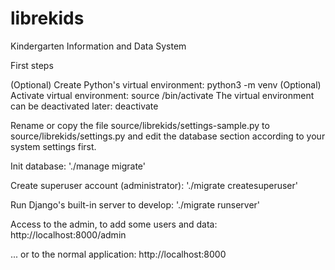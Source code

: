 # librekids
Kindergarten Information and Data System

First steps

(Optional) Create Python's virtual environment: python3 -m venv <directory>
(Optional) Activate virtual environment: source <directory>/bin/activate
    The virtual environment can be deactivated later: deactivate

Rename or copy the file source/librekids/settings-sample.py to source/librekids/settings.py and edit the database section according to your system settings first.

Init database: './manage migrate'

Create superuser account (administrator): './migrate createsuperuser'

Run Django's built-in server to develop: './migrate runserver'

Access to the admin, to add some users and data: http://localhost:8000/admin

... or to the normal application: http://localhost:8000
